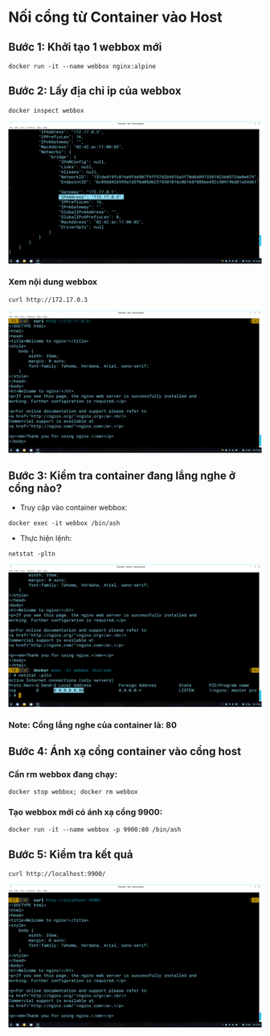 # Nối cổng từ Container vào Host 
## Bước 1: Khởi tạo 1 webbox mới 
```
docker run -it --name webbox nginx:alpine 
```
## Bước 2: Lấy địa chỉ ip của webbox 
```
docker inspect webbox 
```
![](catchport_ip.png)
### Xem nội dung webbox 
```
curl http://172.17.0.3
```
![](catchport_curl_ip.png)
## Bước 3: Kiểm tra container đang lắng nghe ở cổng nào?  
* Truy cập vào container webbox: 
```
docker exec -it webbox /bin/ash
```
* Thực hiện lệnh: 
```
netstat -pltn
```
![](catchport_listeningport.png)
### Note: Cổng lắng nghe của container là: 80
## Bước 4: Ánh xạ cổng container vào cổng host
### Cần rm webbox đang chạy: 
```
docker stop webbox; docker rm webbox 
```
### Tạo webbox mới có ánh xạ cổng 9900:
```
docker run -it --name webbox -p 9900:80 /bin/ash
```
## Bước 5: Kiểm tra kết quả 
```
curl http://localhost:9900/
```
![](catchport_curl_port.png)
